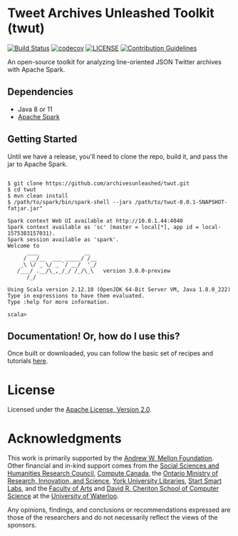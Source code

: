 # Tweet Archives Unleashed Toolkit (twut)

[![Build Status](https://travis-ci.org/archivesunleashed/twut.svg?branch=master)](https://travis-ci.org/archivesunleashed/twut)
[![codecov](https://codecov.io/gh/archivesunleashed/twut/branch/master/graph/badge.svg)](https://codecov.io/gh/archivesunleashed/twut)
[![LICENSE](https://img.shields.io/badge/license-Apache-blue.svg?style=flat)](https://www.apache.org/licenses/LICENSE-2.0)
[![Contribution Guidelines](http://img.shields.io/badge/CONTRIBUTING-Guidelines-blue.svg)](./CONTRIBUTING.md)

An open-source toolkit for analyzing line-oriented JSON Twitter archives with Apache Spark.

## Dependencies

- Java 8 or 11
- [Apache Spark](https://spark.apache.org/downloads.html)

## Getting Started

Until we have a release, you'll need to clone the repo, build it, and pass the jar to Apache Spark.

```shell

$ git clone https://github.com/archivesunleashed/twut.git
$ cd twut
$ mvn clean install
$ /path/to/spark/bin/spark-shell --jars /path/to/twut-0.0.1-SNAPSHOT-fatjar.jar"

Spark context Web UI available at http://10.0.1.44:4040
Spark context available as 'sc' (master = local[*], app id = local-1575383157031).
Spark session available as 'spark'.
Welcome to
      ____              __
     / __/__  ___ _____/ /__
    _\ \/ _ \/ _ `/ __/  '_/
   /___/ .__/\_,_/_/ /_/\_\   version 3.0.0-preview
      /_/

Using Scala version 2.12.10 (OpenJDK 64-Bit Server VM, Java 1.8.0_222)
Type in expressions to have them evaluated.
Type :help for more information.

scala>
```

## Documentation! Or, how do I use this?

Once built or downloaded, you can follow the basic set of recipes and tutorials [here](https://github.com/archivesunleashed/twut/wiki/).

# License

Licensed under the [Apache License, Version 2.0](http://www.apache.org/licenses/LICENSE-2.0).

# Acknowledgments

This work is primarily supported by the [Andrew W. Mellon Foundation](https://mellon.org/). Other financial and in-kind support comes from the [Social Sciences and Humanities Research Council](http://www.sshrc-crsh.gc.ca/), [Compute Canada](https://www.computecanada.ca/), the [Ontario Ministry of Research, Innovation, and Science](https://www.ontario.ca/page/ministry-research-innovation-and-science), [York University Libraries](https://www.library.yorku.ca/web/), [Start Smart Labs](http://www.startsmartlabs.com/), and the [Faculty of Arts](https://uwaterloo.ca/arts/) and [David R. Cheriton School of Computer Science](https://cs.uwaterloo.ca/) at the [University of Waterloo](https://uwaterloo.ca/).

Any opinions, findings, and conclusions or recommendations expressed are those of the researchers and do not necessarily reflect the views of the sponsors.
